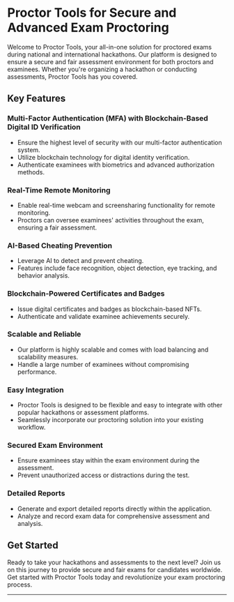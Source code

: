 # Proctor Tools for Secure and Advanced Exam Proctoring

Welcome to Proctor Tools, your all-in-one solution for proctored exams during national and international hackathons. Our platform is designed to ensure a secure and fair assessment environment for both proctors and examinees. Whether you're organizing a hackathon or conducting assessments, Proctor Tools has you covered.

## Key Features

### Multi-Factor Authentication (MFA) with Blockchain-Based Digital ID Verification
- Ensure the highest level of security with our multi-factor authentication system.
- Utilize blockchain technology for digital identity verification.
- Authenticate examinees with biometrics and advanced authorization methods.

### Real-Time Remote Monitoring
- Enable real-time webcam and screensharing functionality for remote monitoring.
- Proctors can oversee examinees' activities throughout the exam, ensuring a fair assessment.

### AI-Based Cheating Prevention
- Leverage AI to detect and prevent cheating.
- Features include face recognition, object detection, eye tracking, and behavior analysis.

### Blockchain-Powered Certificates and Badges
- Issue digital certificates and badges as blockchain-based NFTs.
- Authenticate and validate examinee achievements securely.

### Scalable and Reliable
- Our platform is highly scalable and comes with load balancing and scalability measures.
- Handle a large number of examinees without compromising performance.

### Easy Integration
- Proctor Tools is designed to be flexible and easy to integrate with other popular hackathons or assessment platforms.
- Seamlessly incorporate our proctoring solution into your existing workflow.

### Secured Exam Environment
- Ensure examinees stay within the exam environment during the assessment.
- Prevent unauthorized access or distractions during the test.

### Detailed Reports
- Generate and export detailed reports directly within the application.
- Analyze and record exam data for comprehensive assessment and analysis.

## Get Started

Ready to take your hackathons and assessments to the next level? Join us on this journey to provide secure and fair exams for candidates worldwide. Get started with Proctor Tools today and revolutionize your exam proctoring process.





---

